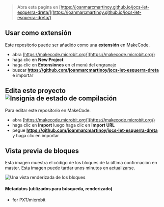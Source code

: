 
> Abra esta pagina en [https://joanmarcmartinoy.github.io/jocs-let-esquerra-dreta/](https://joanmarcmartinoy.github.io/jocs-let-esquerra-dreta/)

## Usar como extensión

Este repositorio puede ser añadido como una **extensión** en MakeCode.

* abra [https://makecode.microbit.org/](https://makecode.microbit.org/)
* haga clic en **New Project**
* haga clic en **Extensiones** en el menú del engranaje
* buscar **https://github.com/joanmarcmartinoy/jocs-let-esquerra-dreta** e importar

## Edita este proyecto ![Insignia de estado de compilación](https://github.com/joanmarcmartinoy/jocs-let-esquerra-dreta/workflows/MakeCode/badge.svg)

Para editar este repositorio en MakeCode.

* abra [https://makecode.microbit.org/](https://makecode.microbit.org/)
* haga clic en **Import** luego haga clic en **Import URL**
* pegue **https://github.com/joanmarcmartinoy/jocs-let-esquerra-dreta** y haga clic en importar

## Vista previa de bloques

Esta imagen muestra el código de los bloques de la última confirmación en master.
Esta imagen puede tardar unos minutos en actualizarse.

![Una vista renderizada de los bloques](https://github.com/joanmarcmartinoy/jocs-let-esquerra-dreta/raw/master/.github/makecode/blocks.png)

#### Metadatos (utilizados para búsqueda, renderizado)

* for PXT/microbit
<script src="https://makecode.com/gh-pages-embed.js"></script><script>makeCodeRender("{{ site.makecode.home_url }}", "{{ site.github.owner_name }}/{{ site.github.repository_name }}");</script>
